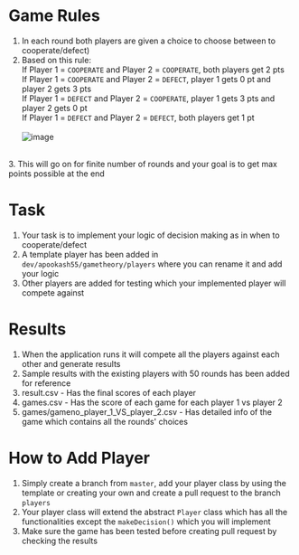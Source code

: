 # Game Rules
1. In each round both players are given a choice to choose between to cooperate/defect)<br>
2. Based on this rule:<br>
If Player 1 = `COOPERATE` and Player 2 = `COOPERATE`, both players get 2 pts<br>
If Player 1 = `COOPERATE` and Player 2 = `DEFECT`, player 1 gets 0 pt and player 2 gets 3 pts<br>
If Player 1 = `DEFECT` and Player 2 = `COOPERATE`, player 1 gets 3 pts and player 2 gets 0 pt<br>
If Player 1 = `DEFECT` and Player 2 = `DEFECT`, both players get 1 pt<br><br>
![image](https://github.com/apookash55/PrisonersDilemma/assets/44578360/f6f2f62b-da44-4350-8153-38ef34f74e4f)
<br>
3. This will go on for finite number of rounds and your goal is to get max points possible at the end<br>

# Task
1. Your task is to implement your logic of decision making as in when to cooperate/defect<br>
2. A template player has been added in `dev/apookash55/gametheory/players` where you can rename it and add your logic<br>
3. Other players are added for testing which your implemented player will compete against<br>

# Results
1. When the application runs it will compete all the players against each other and generate results
2. Sample results with the existing players with 50 rounds has been added for reference
3. result.csv - Has the final scores of each player
4. games.csv - Has the score of each game for each player 1 vs player 2
5. games/gameno_player_1_VS_player_2.csv - Has detailed info of the game which contains all the rounds' choices

# How to Add Player
1. Simply create a branch from `master`, add your player class by using the template or creating your own and create a pull request to the branch `players`
2. Your player class will extend the abstract `Player` class which has all the functionalities except the `makeDecision()` which you will implement
3. Make sure the game has been tested before creating pull request by checking the results
